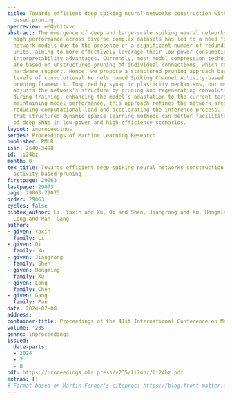 ```yaml
---
title: Towards efficient deep spiking neural networks construction with spiking activity
  based pruning
openreview: eMQyb1tvvc
abstract: The emergence of deep and large-scale spiking neural networks (SNNs) exhibiting
  high performance across diverse complex datasets has led to a need for compressing
  network models due to the presence of a significant number of redundant structural
  units, aiming to more effectively leverage their low-power consumption and biological
  interpretability advantages. Currently, most model compression techniques for SNNs
  are based on unstructured pruning of individual connections, which requires specific
  hardware support. Hence, we propose a structured pruning approach based on the activity
  levels of convolutional kernels named Spiking Channel Activity-based (SCA) network
  pruning framework. Inspired by synaptic plasticity mechanisms, our method dynamically
  adjusts the network’s structure by pruning and regenerating convolutional kernels
  during training, enhancing the model’s adaptation to the current target task. While
  maintaining model performance, this approach refines the network architecture, ultimately
  reducing computational load and accelerating the inference process. This indicates
  that structured dynamic sparse learning methods can better facilitate the application
  of deep SNNs in low-power and high-efficiency scenarios.
layout: inproceedings
series: Proceedings of Machine Learning Research
publisher: PMLR
issn: 2640-3498
id: li24bz
month: 0
tex_title: Towards efficient deep spiking neural networks construction with spiking
  activity based pruning
firstpage: 29063
lastpage: 29073
page: 29063-29073
order: 29063
cycles: false
bibtex_author: Li, Yaxin and Xu, Qi and Shen, Jiangrong and Xu, Hongming and Chen,
  Long and Pan, Gang
author:
- given: Yaxin
  family: Li
- given: Qi
  family: Xu
- given: Jiangrong
  family: Shen
- given: Hongming
  family: Xu
- given: Long
  family: Chen
- given: Gang
  family: Pan
date: 2024-07-08
address:
container-title: Proceedings of the 41st International Conference on Machine Learning
volume: '235'
genre: inproceedings
issued:
  date-parts:
  - 2024
  - 7
  - 8
pdf: https://proceedings.mlr.press/v235/li24bz/li24bz.pdf
extras: []
# Format based on Martin Fenner's citeproc: https://blog.front-matter.io/posts/citeproc-yaml-for-bibliographies/
---
```

